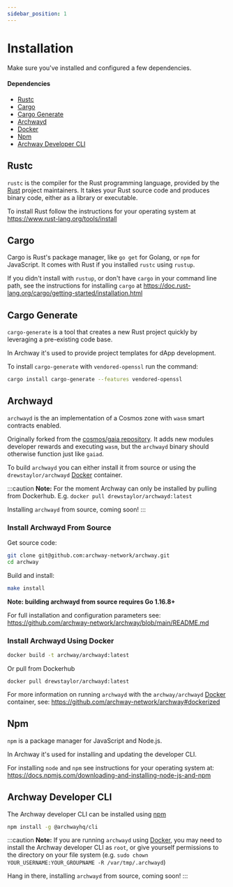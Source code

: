 ```yaml
---
sidebar_position: 1
---
```


# Installation

Make sure you've installed and configured a few dependencies.

#### Dependencies

- [Rustc](https://www.rust-lang.org/tools/install "Install Rust")
- [Cargo](https://doc.rust-lang.org/cargo/getting-started/installation.html "Install Cargo")
- [Cargo Generate](https://crates.io/crates/cargo-generate "Install Cargo Generate")
- [Archwayd](https://github.com/archway-network/archway/tree/main/cmd/archwayd "Install Archway Daemon")
- [Docker](https://docs.docker.com/get-docker "Install Docker")
- [Npm](https://docs.npmjs.com/downloading-and-installing-node-js-and-npm "Install Node.js and NPM")
- [Archway Developer CLI](https://github.com/archway-network/archway-cli "Install develolper CLI")

## Rustc

`rustc` is the compiler for the Rust programming language, provided by the [Rust](https://www.rust-lang.org/ "Rust Homepage") project maintainers. It takes your Rust source code and produces binary code, either as a library or executable.

To install Rust follow the instructions for your operating system at https://www.rust-lang.org/tools/install

## Cargo

Cargo is Rust's package manager, like `go get` for Golang, or `npm` for JavaScript. It comes with Rust if you installed `rustc` using `rustup`. 

If you didn't install with `rustup`, or don't have `cargo` in your command line path, see the instructions for installing `cargo` at https://doc.rust-lang.org/cargo/getting-started/installation.html

## Cargo Generate

`cargo-generate` is a tool that creates a new Rust project quickly by leveraging a pre-existing code base. 

In Archway it's used to provide project templates for dApp development. 

To install `cargo-generate` with `vendored-openssl` run the command: 
```bash
cargo install cargo-generate --features vendored-openssl
```

## Archwayd

`archwayd` is the an implementation of a Cosmos zone with `wasm` smart contracts enabled.

Originally forked from the [cosmos/gaia repository](https://github.com/cosmos/gaia). It adds new modules developer rewards and executing `wasm`, but the `archwayd` binary should otherwise function just like `gaiad`.

To build `archwayd` you can either install it from source or using the `drewstaylor/archwayd` [Docker](https://www.docker.com/ "Docker Homepage") container.

:::caution
**Note:** For the moment Archway can only be installed by pulling from Dockerhub. 
E.g. `docker pull drewstaylor/archwayd:latest`

Installing `archwayd` from source, coming soon!
:::

### Install Archwayd From Source

Get source code:
```bash
git clone git@github.com:archway-network/archway.git
cd archway
```

Build and install:
```bash
make install
```

**Note: building archwayd from source requires Go 1.16.8+**

For full installation and configuration parameters see: https://github.com/archway-network/archway/blob/main/README.md

### Install Archwayd Using Docker

```bash
docker build -t archway/archwayd:latest
```

Or pull from Dockerhub
```
docker pull drewstaylor/archwayd:latest
```

For more information on running `archwayd` with the `archway/archwayd` [Docker](https://www.docker.com/ "Docker Homepage") container, see: https://github.com/archway-network/archway#dockerized


## Npm

`npm` is a package manager for JavaScript and Node.js. 

In Archway it's used for installing and updating the developer CLI. 

For installing `node` and `npm` see instructions for your operating system at: https://docs.npmjs.com/downloading-and-installing-node-js-and-npm

## Archway Developer CLI

The Archway developer CLI can be installed using [npm](https://docs.npmjs.com/downloading-and-installing-node-js-and-npm)

```bash
npm install -g @archwayhq/cli
```

:::caution
**Note:** If you are running `archwayd` using [Docker](https://docs.docker.com/get-docker), you may need to install the Archway developer CLI as `root`, or give yourself permissions to the directory on your file system (e.g. `sudo chown YOUR_USERNAME:YOUR_GROUPNAME -R /var/tmp/.archwayd`)

Hang in there, installing `archwayd` from source, coming soon!
:::
